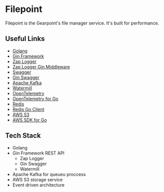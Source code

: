 # Filepoint

Filepoint is the Gearpoint's file manager service. It's built for performance.

## Useful Links

- [Golang](https://go.dev/)
- [Gin Framework](https://gin-gonic.com/)
- [Zap Logger](https://github.com/uber-go/zap)
- [Zap Logger Gin Middleware](https://github.com/gin-contrib/zap)
- [Swagger](https://swagger.io/)
- [Gin Swagger](https://github.com/swaggo/gin-swagger)
- [Apache Kafka](https://kafka.apache.org/get-started)
- [Watermill](https://github.com/ThreeDotsLabs/watermill)
- [OpenTelemetry](https://opentelemetry.io/)
- [OpenTelemetry for Go](https://opentelemetry.io/docs/instrumentation/go/)
- [Redis](https://redis.io/)
- [Redis Go Client](https://redis.io/docs/clients/go/)
- [AWS S3](https://docs.aws.amazon.com/s3/)
- [AWS SDK for Go](https://docs.aws.amazon.com/sdk-for-go/)

## Tech Stack

- Golang
- Gin Framework REST API
    - Zap Logger
    - Gin Swagger
    - Watermill
- Apache Kafka for queueu proccess
- AWS S3 storage service
- Event driven architecture
